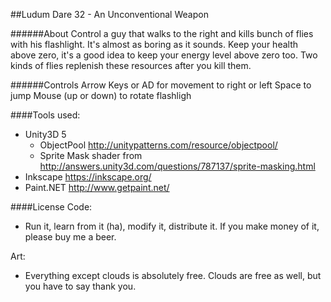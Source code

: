 ##Ludum Dare 32 - An Unconventional Weapon

######About
Control a guy that walks to the right and kills bunch of flies with his flashlight. It's almost as boring as it sounds.
Keep your health above zero, it's a good idea to keep your energy level above zero too. Two kinds of flies replenish these resources after you kill them.

######Controls
Arrow Keys or AD for movement to right or left
Space to jump
Mouse (up or down) to rotate flashligh

####Tools used:
- Unity3D 5
  - ObjectPool http://unitypatterns.com/resource/objectpool/
  - Sprite Mask shader from http://answers.unity3d.com/questions/787137/sprite-masking.html
- Inkscape https://inkscape.org/
- Paint.NET http://www.getpaint.net/


####License
Code:
  - Run it, learn from it (ha), modify it, distribute it. If you make money of it, please buy me a beer.
  
Art:
  - Everything except clouds is absolutely free. Clouds are free as well, but you have to say thank you.
